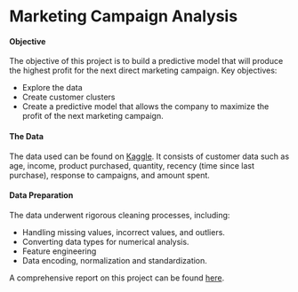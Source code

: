 # Marketing Campaign Analysis

#### Objective
The objective of this project is to build a predictive model that will produce the highest profit for the next direct marketing campaign. Key objectives:
- Explore the data
- Create customer clusters 
- Create a predictive model that allows the company to maximize the profit of the next marketing campaign.

#### The Data 
The data used can be found on [Kaggle](https://www.kaggle.com/datasets/rodsaldanha/arketing-campaign). It consists of customer data such as age, income, product purchased, quantity, recency (time since last purchase), response to campaigns, and amount spent.

#### Data Preparation
The data underwent rigorous cleaning processes, including:

- Handling missing values, incorrect values, and outliers.
- Converting data types for numerical analysis.
- Feature engineering
- Data encoding, normalization and standardization.

A comprehensive report on this project can be found [here](https://medium.com/@dooterior/marketing-campaign-analysis-1aaedf4a1725).

